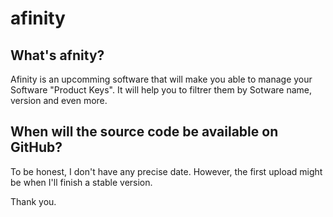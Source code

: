 # afinity
## What's afnity?
Afinity is an upcomming software that will make you able to manage your Software "Product Keys".
It will help you to filtrer them by Sotware name, version and even more.

## When will the source code be available on GitHub?
To be honest, I don't have any precise date. However, the first upload might be when I'll finish a stable version.

Thank you.
